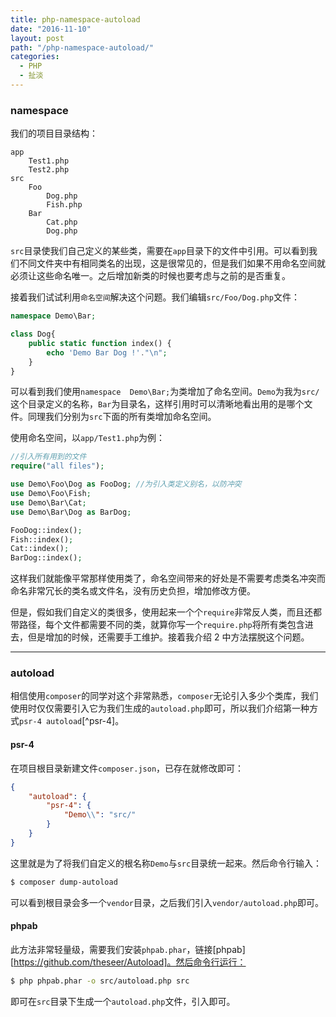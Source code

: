 ```yaml
---
title: php-namespace-autoload
date: "2016-11-10"
layout: post
path: "/php-namespace-autoload/"
categories:
  - PHP
  - 扯淡
---
```


### namespace

我们的项目目录结构：

```
app
    Test1.php
    Test2.php
src
    Foo
        Dog.php
        Fish.php
    Bar
        Cat.php
        Dog.php
```

<!--more-->

`src`目录使我们自己定义的某些类，需要在`app`目录下的文件中引用。可以看到我们不同文件夹中有相同类名的出现，这是很常见的，但是我们如果不用命名空间就必须让这些命名唯一。之后增加新类的时候也要考虑与之前的是否重复。

接着我们试试利用`命名空间`解决这个问题。我们编辑`src/Foo/Dog.php`文件：
```php
namespace Demo\Bar;

class Dog{
    public static function index() {
        echo 'Demo Bar Dog !'."\n";
    }
}
```
可以看到我们使用`namespace  Demo\Bar;`为类增加了命名空间。`Demo`为我为`src/`这个目录定义的名称，`Bar`为目录名，这样引用时可以清晰地看出用的是哪个文件。同理我们分别为`src`下面的所有类增加命名空间。

使用命名空间，以`app/Test1.php`为例：
```php
//引入所有用到的文件
require("all files");

use Demo\Foo\Dog as FooDog; //为引入类定义别名，以防冲突
use Demo\Foo\Fish;
use Demo\Bar\Cat;
use Demo\Bar\Dog as BarDog;

FooDog::index();
Fish::index();
Cat::index();
BarDog::index();
```
这样我们就能像平常那样使用类了，命名空间带来的好处是不需要考虑类名冲突而命名非常冗长的类名或文件名，没有历史负担，增加修改方便。

但是，假如我们自定义的类很多，使用起来一个个`require`非常反人类，而且还都带路径，每个文件都需要不同的类，就算你写一个`require.php`将所有类包含进去，但是增加的时候，还需要手工维护。接着我介绍 2 中方法摆脱这个问题。

---

### autoload

相信使用`composer`的同学对这个非常熟悉，`composer`无论引入多少个类库，我们使用时仅仅需要引入它为我们生成的`autoload.php`即可，所以我们介绍第一种方式`psr-4 autoload`[^psr-4]。

#### psr-4

在项目根目录新建文件`composer.json`，已存在就修改即可：
```json
{
    "autoload": {
        "psr-4": {
            "Demo\\": "src/"
        }
    }
}
```
这里就是为了将我们自定义的根名称`Demo`与`src`目录统一起来。然后命令行输入：
```bash
$ composer dump-autoload
```
可以看到根目录会多一个`vendor`目录，之后我们引入`vendor/autoload.php`即可。

#### phpab

此方法非常轻量级，需要我们安装`phpab.phar`，链接[phpab][https://github.com/theseer/Autoload]。然后命令行运行：
```bash
$ php phpab.phar -o src/autoload.php src
```
即可在`src`目录下生成一个`autoload.php`文件，引入即可。
